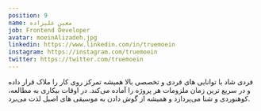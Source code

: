 ```yaml
---
position: 9
name: معین علیزاده
job: Frontend Developer
avatar: moeinAlizadeh.jpg
linkedin: https://www.linkedin.com/in/truemoein
instagram: https://instagram.com/truemoein
twitter: https://twitter.com/truemoein
---
```


فردی شاد با توانایی های فردی و تخصصی بالا
همیشه تمرکز روی کار را ملاک قرار داده و در سریع ترین زمان ملزومات هر پروژه را آماده می‌کند.
در اوقات بیکاری به مطالعه، کوهنوردی و شنا می‌پردازد و همیشه از گوش دادن به موسیقی های اصیل لذت می‌برد.